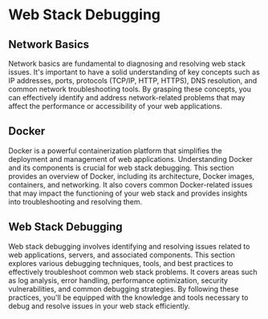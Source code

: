 # Web Stack Debugging

## Network Basics
Network basics are fundamental to diagnosing and resolving web stack issues. It's important to have a solid understanding of key concepts such as IP addresses, ports, protocols (TCP/IP, HTTP, HTTPS), DNS resolution, and common network troubleshooting tools. By grasping these concepts, you can effectively identify and address network-related problems that may affect the performance or accessibility of your web applications.

## Docker
Docker is a powerful containerization platform that simplifies the deployment and management of web applications. Understanding Docker and its components is crucial for web stack debugging. This section provides an overview of Docker, including its architecture, Docker images, containers, and networking. It also covers common Docker-related issues that may impact the functioning of your web stack and provides insights into troubleshooting and resolving them.

## Web Stack Debugging
Web stack debugging involves identifying and resolving issues related to web applications, servers, and associated components. This section explores various debugging techniques, tools, and best practices to effectively troubleshoot common web stack problems. It covers areas such as log analysis, error handling, performance optimization, security vulnerabilities, and common debugging strategies. By following these practices, you'll be equipped with the knowledge and tools necessary to debug and resolve issues in your web stack efficiently.


